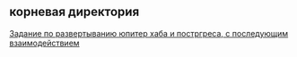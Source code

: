 корневая директория
----

[Задание по развертыванию юпитер хаба и постргреса, с последующим взаимодействием](2-task_jupyter-and-postgres/README.md)
